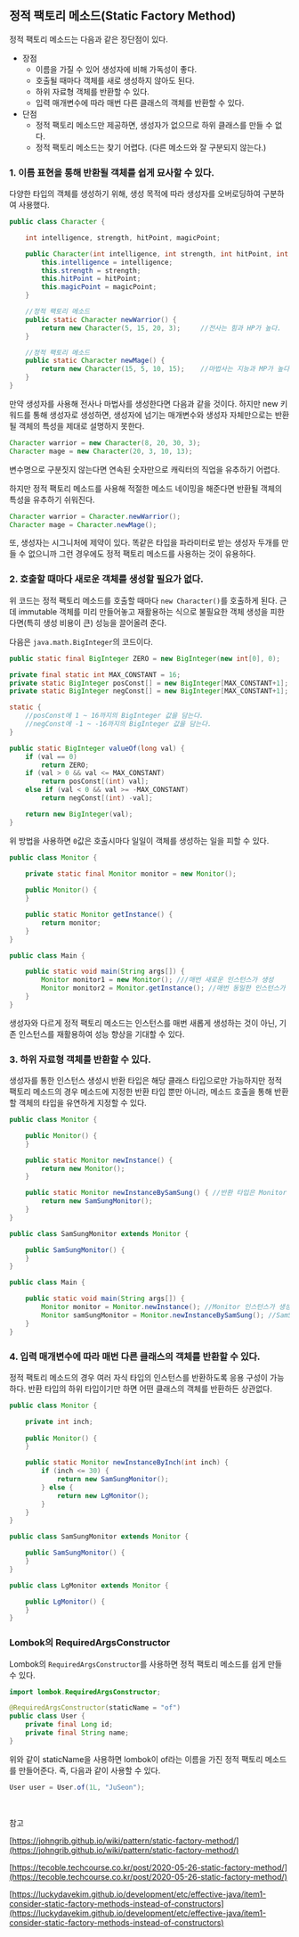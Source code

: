 ## 정적 팩토리 메소드(Static Factory Method) 

정적 팩토리 메소드는 다음과 같은 장단점이 있다.

- 장점
    - 이름을 가질 수 있어 생성자에 비해 가독성이 좋다.
    - 호출될 때마다 객체를 새로 생성하지 않아도 된다.
    - 하위 자료형 객체를 반환할 수 있다.
    - 입력 매개변수에 따라 매번 다른 클래스의 객체를 반환할 수 있다.
- 단점
    - 정적 팩토리 메소드만 제공하면, 생성자가 없으므로 하위 클래스를 만들 수 없다.
    - 정적 팩토리 메소드는 찾기 어렵다. (다른 메소드와 잘 구분되지 않는다.)

### 1. 이름 표현을 통해 반환될 객체를 쉽게 묘사할 수 있다.

다양한 타입의 객체를 생성하기 위해, 생성 목적에 따라 생성자를 오버로딩하여 구분하여 사용했다. 

```java
public class Character {

    int intelligence, strength, hitPoint, magicPoint;

    public Character(int intelligence, int strength, int hitPoint, int magicPoint) {
        this.intelligence = intelligence;  
        this.strength = strength;           
        this.hitPoint = hitPoint;           
        this.magicPoint = magicPoint;       
    }

    //정적 팩토리 메소드
    public static Character newWarrior() {
        return new Character(5, 15, 20, 3);     //전사는 힘과 HP가 높다.
    }

    //정적 팩토리 메소드
    public static Character newMage() {
        return new Character(15, 5, 10, 15);    //마법사는 지능과 MP가 높다.
    }
}
```

만약 생성자를 사용해 전사나 마법사를 생성한다면 다음과 같을 것이다. 하지만 new 키워드를 통해 생성자로 생성하면, 생성자에 넘기는 매개변수와 생성자 자체만으로는 반환될 객체의 특성을 제대로 설명하지 못한다.

```java
Character warrior = new Character(8, 20, 30, 3);
Character mage = new Character(20, 3, 10, 13);
```

변수명으로 구분짓지 않는다면 연속된 숫자만으로 캐릭터의 직업을 유추하기 어렵다.

하지만 정적 팩토리 메소드를 사용해 적절한 메소드 네이밍을 해준다면 반환될 객체의 특성을 유추하기 쉬워진다.

```java
Character warrior = Character.newWarrior();
Character mage = Character.newMage();
```

또, 생성자는 시그니처에 제약이 있다. 똑같은 타입을 파라미터로 받는 생성자 두개를 만들 수 없으니까 그런 경우에도 정적 팩토리 메소드를 사용하는 것이 유용하다.

### 2. 호출할 때마다 새로운 객체를 생성할 필요가 없다.

위 코드는 정적 팩토리 메소드를 호출할 때마다 `new Character()`를 호출하게 된다. 근데 immutable 객체를 미리 만들어놓고 재활용하는 식으로 불필요한 객체 생성을 피한다면(특히 생성 비용이 큰) 성능을 끌어올려 준다.

다음은 `java.math.BigInteger`의 코드이다.

```java
public static final BigInteger ZERO = new BigInteger(new int[0], 0);

private final static int MAX_CONSTANT = 16;
private static BigInteger posConst[] = new BigInteger[MAX_CONSTANT+1];
private static BigInteger negConst[] = new BigInteger[MAX_CONSTANT+1];

static {
    //posConst에 1 ~ 16까지의 BigInteger 값을 담는다. 
    //negConst에 -1 ~ -16까지의 BigInteger 값을 담는다. 
}

public static BigInteger valueOf(long val) {
    if (val == 0)
        return ZERO;
    if (val > 0 && val <= MAX_CONSTANT)
        return posConst[(int) val];
    else if (val < 0 && val >= -MAX_CONSTANT)
        return negConst[(int) -val];

    return new BigInteger(val);
}
```

위 방법을 사용하면 `0`값은 호출시마다 일일이 객체를 생성하는 일을 피할 수 있다.

```java
public class Monitor {

    private static final Monitor monitor = new Monitor();
  
    public Monitor() {
    }

    public static Monitor getInstance() {
        return monitor;
    }
}
```

```java
public class Main {

    public static void main(String args[]) {
        Monitor monitor1 = new Monitor(); ///매번 새로운 인스턴스가 생성
        Monitor monitor2 = Monitor.getInstance(); //매번 동일한 인스턴스가 반환
    }
}
```

생성자와 다르게 정적 팩토리 메소드는 인스턴스를 매번 새롭게 생성하는 것이 아닌, 기존 인스턴스를 재활용하여 성능 향상을 기대할 수 있다.


### 3. 하위 자료형 객체를 반환할 수 있다.

생성자를 통한 인스턴스 생성시 반환 타입은 해당 클래스 타입으로만 가능하지만 정적 팩토리 메소드의 경우 메소드에 지정한 반환 타입 뿐만 아니라, 메소드 호출을 통해 반환할 객체의 타입을 유연하게 지정할 수 있다.

```java
public class Monitor {

    public Monitor() {
    }

    public static Monitor newInstance() {
        return new Monitor();
    }

    public static Monitor newInstanceBySamSung() { //반환 타입은 Monitor 이지만, 해당 타입의 하위 타입인 SamSungMonitor를 반환할 수 있다.
        return new SamSungMonitor();
    }
}
```

```java
public class SamSungMonitor extends Monitor {

    public SamSungMonitor() {
    }
}
```

```java
public class Main {

    public static void main(String args[]) {
        Monitor monitor = Monitor.newInstance(); //Monitor 인스턴스가 생성
        Monitor samSungMonitor = Monitor.newInstanceBySamSung(); //SamSungMonitor 인스턴스가 생성
    }
}
```

### 4. 입력 매개변수에 따라 매번 다른 클래스의 객체를 반환할 수 있다.

정적 팩토리 메소드의 경우 여러 자식 타입의 인스턴스를 반환하도록 응용 구성이 가능하다. 반환 타입의 하위 타입이기만 하면 어떤 클래스의 객체를 반환하든 상관없다.

```java
public class Monitor {

    private int inch;
  
    public Monitor() {
    }

    public static Monitor newInstanceByInch(int inch) {
        if (inch <= 30) {
            return new SamSungMonitor();
        } else {
            return new LgMonitor();
        }
    }
}
```

```java
public class SamSungMonitor extends Monitor {

    public SamSungMonitor() {
    }
}
```

```java
public class LgMonitor extends Monitor {

    public LgMonitor() {
    }
}
```

### Lombok의 RequiredArgsConstructor 

Lombok의 `RequiredArgsConstructor`를 사용하면 정적 팩토리 메소드를 쉽게 만들 수 있다.

```java
import lombok.RequiredArgsConstructor;

@RequiredArgsConstructor(staticName = "of")
public class User {
    private final Long id;
    private final String name;
}
```

위와 같이 staticName을 사용하면 lombok이 of라는 이름을 가진 정적 팩토리 메소드를 만들어준다. 즉, 다음과 같이 사용할 수 있다.

```java
User user = User.of(1L, "JuSeon");
```

<br>

참고

[https://johngrib.github.io/wiki/pattern/static-factory-method/](https://johngrib.github.io/wiki/pattern/static-factory-method/)

[https://tecoble.techcourse.co.kr/post/2020-05-26-static-factory-method/](https://tecoble.techcourse.co.kr/post/2020-05-26-static-factory-method/)

[https://luckydavekim.github.io/development/etc/effective-java/item1-consider-static-factory-methods-instead-of-constructors](https://luckydavekim.github.io/development/etc/effective-java/item1-consider-static-factory-methods-instead-of-constructors)
